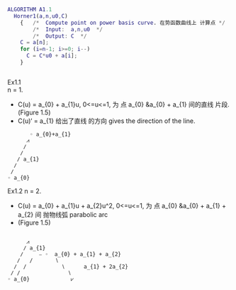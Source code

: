 ``` Matlab
ALGORITHM A1.1
  Horner1(a,n,u0,C)
    {   /*  Compute point on power basis curve. 在势函数曲线上 计算点 */
        /*  Input:  a,n,u0  */
        /*  Output: C  */
    C = a[n];
    for (i=n-1; i>=0; i--)
      C = C*u0 + a[i];
    }
```

```

```

Ex1.1  
n = 1. 
- C(u) = a_{0} + a_{1}u, 0<=u<=1, 为 点 a_{0} &a_{0} + a_{1} 间的直线 片段. (Figure 1.5)
- C(u)‘ = a_{1} 给出了直线 的方向 gives the direction of the line.

```
       ◦ a_{0}+a_{1}
      ⩘
     ∕
    ∕
   ∕ a_{1} 
  ∕
 ∕
◦ a_{0}
```

Ex1.2
n = 2.
- C(u) = a_{0} + a_{1}u + a_{2}u^2, 0<=u<=1, 为 点 a_{0} &a_{0} + a_{1} + a_{2} 间 抛物线弧 parabolic arc
- (Figure 1.5)

```
       
      ⩘
     ∕ a_{1}
    ∕     ⎯ ◦  a_{0} + a_{1} + a_{2}
   ∕   /       ∖
  ∕  /           ∖      a_{1} + 2a_{2}
 ∕ /               ∖
◦ a_{0}             ⩗

```
